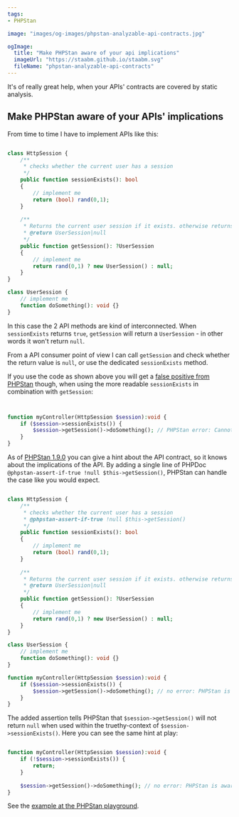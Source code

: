 ```yaml
---
tags:
- PHPStan

image: "images/og-images/phpstan-analyzable-api-contracts.jpg"

ogImage:
  title: "Make PHPStan aware of your api implications"
  imageUrl: "https://staabm.github.io/staabm.svg"
  fileName: "phpstan-analyzable-api-contracts"
---
```


It's of really great help, when your APIs' contracts are covered by static analysis.

## Make PHPStan aware of your APIs' implications️

From time to time I have to implement APIs like this:

```php

class HttpSession {
    /**
     * checks whether the current user has a session
     */ 
    public function sessionExists(): bool
    {
        // implement me
		return (bool) rand(0,1);
    }
    
    /**
     * Returns the current user session if it exists. otherwise returns null. 
     * @return UserSession|null
     */
    public function getSession(): ?UserSession
    {
        // implement me
		return rand(0,1) ? new UserSession() : null;
    }
}

class UserSession {
    // implement me
    function doSomething(): void {}
}

```

In this case the 2 API methods are kind of interconnected. When `sessionExists` returns `true`, `getSession` will return a `UserSession` - in other words it won't return `null`.

From a API consumer point of view I can call `getSession` and check whether the return value is `null`, or use the dedicated `sessionExists` method.

If you use the code as shown above you will get a [false positive from PHPStan](https://phpstan.org/r/3aab2663-be6a-4489-80c2-a2361d8b7d04) though, when using the more readable `sessionExists` in combination with `getSession`:

```php


function myController(HttpSession $session):void {
    if ($session->sessionExists()) {
        $session->getSession()->doSomething(); // PHPStan error: Cannot call method doSomething() on UserSession|null.
    }
}

```

As of [PHPStan 1.9.0](https://phpstan.org/blog/phpstan-1-9-0-with-phpdoc-asserts-list-type#phpdoc-asserts) you can give a hint about the API contract, so it knows about the implications of the API.
By adding a single line of PHPDoc `@phpstan-assert-if-true !null $this->getSession()`, PHPStan can handle the case like you would expect.

```php

class HttpSession {
    /**
     * checks whether the current user has a session
     * @phpstan-assert-if-true !null $this->getSession()
     */ 
    public function sessionExists(): bool
    {
        // implement me
		return (bool) rand(0,1);
    }
    
    /**
     * Returns the current user session if it exists. otherwise returns null. 
     * @return UserSession|null
     */
    public function getSession(): ?UserSession
    {
        // implement me
		return rand(0,1) ? new UserSession() : null;
    }
}

class UserSession {
    // implement me
    function doSomething(): void {}
}

function myController(HttpSession $session):void {
    if ($session->sessionExists()) {
        $session->getSession()->doSomething(); // no error: PHPStan is aware of `getSession()` cannot return null
    }
}

```

The added assertion tells PHPStan that `$session->getSession()` will not return `null` when used within the truethy-context of `$session->sessionExists()`.
Here you can see the same hint at play:  

```php

function myController(HttpSession $session):void {
    if (!$session->sessionExists()) {
        return;
    }
    
    $session->getSession()->doSomething(); // no error: PHPStan is aware of `getSession()` cannot return null
}

```

See the [example at the PHPStan playground](https://phpstan.org/r/b1e54906-1ad7-4108-b33f-e8c45f1f5d16).